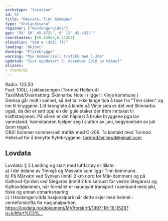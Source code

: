 ```yaml
---
archetype: "location"
id: 94
title: "Møsvatn, Tinn Kommune"
type: "Innlandsvann"
regioner: ["Hardangervidda"]
gps: "59° 50' 45.672\", 8° 12' 45.432\""
coordinates: [59.84602,8.21262]
elevation: "918 m (3011 ft)"
landing: "Ukjent"
docking: "Flytebrygge"
warning: "Mye kommersiell trafikk med C-206"
updated: "Sist oppdatert 5. desember 2018 av mikael"
aliases:
- /vann/82
---
```


Radio: 123,50\
Fuel:  100LL i jaktsesongen (Tormod Hellerud)\
Taxi/Mat/Overnatting: Skinnarbu Hotell (ligger i Vinje kommune )\
Grensa går midt i vannet, så det tar ikke lange tida å taxe fra "Tinn siden" og inn til bryggene. Litt kronglete å lande på Vinje sida er det ved Skinnarbu også, da det er satt opp en del gule staker der ifbm inntaket til kraftstasjonen. På våren er det håpløst å bruke bryggene pga lav vannstand. Vannstanden hjelper seg i slutten av juni, begynnelsen av juli (som regel).\
OBS! Sommer kommersiell trafikk med C-206. Ta kontakt med Tormod Hellerud for å benytte flytebryggene. tormod.hellerud@gmail.com

## Lovdata

Lovdata: § 2.Landing og start med luftfartøy er tillate:\
a) I dei delane av Tinnsjå og Møsvatn som ligg i Tinn kommune.\
b) På Mårvatn ved Synken (inntil 2 km nord for Mår-dammen) og på Kalhovd-fjorden ved Stegaros (inntil 2 km søraust for vestre Stegaros) og Kalhovddammen, når formålet er naudsynt transport i samband med jakt, fiske og annan utmarksnæring.\
c) I Hardangervidda nasjonalpark når dette skjer med heimel i verneforskrifta for nasjonalparken.\
https://lovdata.no/dokument/MV/forskrift/1997-10-16-1526?q=luftfart%C3%…
